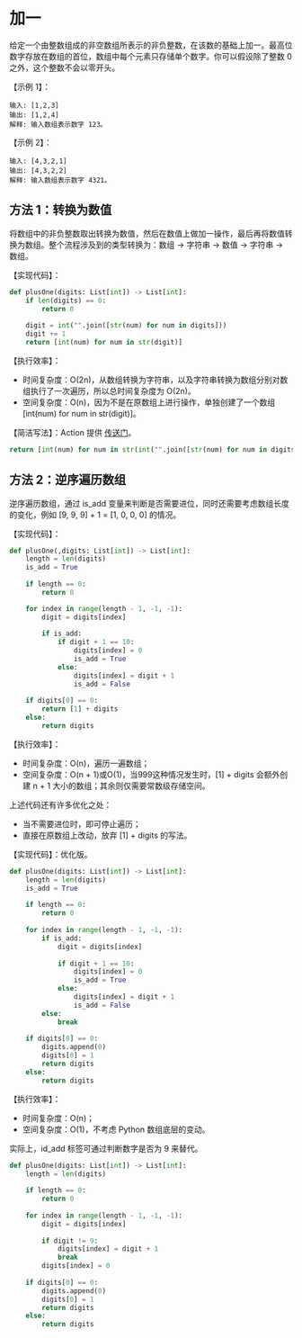 # 加一
给定一个由整数组成的非空数组所表示的非负整数，在该数的基础上加一。最高位数字存放在数组的首位，数组中每个元素只存储单个数字。你可以假设除了整数 0 之外，这个整数不会以零开头。

【示例 1】：
```
输入: [1,2,3]
输出: [1,2,4]
解释: 输入数组表示数字 123。
```

【示例 2】：
```
输入: [4,3,2,1]
输出: [4,3,2,2]
解释: 输入数组表示数字 4321。
```

## 方法 1：转换为数值
将数组中的非负整数取出转换为数值，然后在数值上做加一操作，最后再将数值转换为数组。整个流程涉及到的类型转换为：数组 -> 字符串 -> 数值 -> 字符串 -> 数组。

【实现代码】：
```python
def plusOne(digits: List[int]) -> List[int]:
    if len(digits) == 0:
        return 0
        
    digit = int("".join([str(num) for num in digits]))
    digit += 1
    return [int(num) for num in str(digit)]
```

【执行效率】：
- 时间复杂度：O(2n)，从数组转换为字符串，以及字符串转换为数组分别对数组执行了一次遍历，所以总时间复杂度为 O(2n)。
- 空间复杂度：O(n)，因为不是在原数组上进行操作，单独创建了一个数组 [int(num) for num in str(digit)]。

【简洁写法】：Action 提供 [传送门](https://leetcode-cn.com/problems/plus-one/solution/pythonde-5chong-jie-fa-by-action-20/)。
```python
return [int(num) for num in str(int("".join([str(num) for num in digits])) + 1)]
```

## 方法 2：逆序遍历数组
逆序遍历数组，通过 is_add 变量来判断是否需要进位，同时还需要考虑数组长度的变化，例如 [9, 9, 9] + 1 = [1, 0, 0, 0] 的情况。

【实现代码】：
```python
def plusOne(,digits: List[int]) -> List[int]:
    length = len(digits)
    is_add = True
        
    if length == 0:
        return 0

    for index in range(length - 1, -1, -1):
        digit = digits[index]
        
        if is_add:                
            if digit + 1 == 10:
                digits[index] = 0
                is_add = True
            else:
                digits[index] = digit + 1
                is_add = False
        
    if digits[0] == 0:
        return [1] + digits
    else:
        return digits

```

【执行效率】：
- 时间复杂度：O(n)，遍历一遍数组；
- 空间复杂度：O(n + 1)或O(1)，当999这种情况发生时，[1] + digits 会额外创建 n + 1 大小的数组；其余则仅需要常数级存储空间。

上述代码还有许多优化之处：
- 当不需要进位时，即可停止遍历；
- 直接在原数组上改动，放弃 [1] + digits 的写法。

【实现代码】：优化版。
```python
def plusOne(digits: List[int]) -> List[int]:
    length = len(digits)
    is_add = True
        
    if length == 0:
        return 0
        
    for index in range(length - 1, -1, -1):                        
        if is_add:
            digit = digits[index]
                
            if digit + 1 == 10:
                digits[index] = 0
                is_add = True
            else:
                digits[index] = digit + 1
                is_add = False
        else:
            break
        
    if digits[0] == 0:
        digits.append(0)
        digits[0] = 1
        return digits
    else:
        return digits
```

【执行效率】：
- 时间复杂度：O(n)；
- 空间复杂度：O(1)，不考虑 Python 数组底层的变动。

实际上，id_add 标签可通过判断数字是否为 9 来替代。
```python
def plusOne(digits: List[int]) -> List[int]:
    length = len(digits)
        
    if length == 0:
        return 0
        
    for index in range(length - 1, -1, -1):                        
        digit = digits[index]
            
        if digit != 9:                                                
            digits[index] = digit + 1
            break
        digits[index] = 0            
        
    if digits[0] == 0:
        digits.append(0)
        digits[0] = 1
        return digits
    else:
        return digits
```